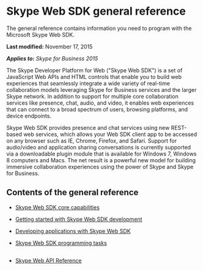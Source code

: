 
# Skype Web SDK general reference
The general reference contains information you need to program with the Microsoft Skype Web SDK.

 **Last modified:** November 17, 2015

 _**Applies to:** Skype for Business 2015_

The Skype Developer Platform for Web ("Skype Web SDK") is a set of JavaScript Web APIs and HTML controls that enable you to build web experiences that seamlessly integrate a wide variety of real-time collaboration models leveraging Skype for Business services and the larger Skype network. In addition to support for multiple core collaboration services like presence, chat, audio, and video, it enables web experiences that can connect to a broad spectrum of users, browsing platforms, and device endpoints.

Skype Web SDK provides presence and chat services using new REST-based web services, which allows your Web SDK client app to be accessed on any browser such as IE, Chrome, Firefox, and Safari. Support for audio/video and application sharing conversations is currently supported via a downloadable plugin module that is available for Windows 7, Windows 8 computers and Macs. The net result is a powerful new model for building immersive collaboration experiences using the power of Skype and Skype for Business.

## Contents of the general reference


- [Skype Web SDK core capabilities]( /CoreCapabilities.md)
    
- [Getting started with Skype Web SDK development]( /GettingStarted.md)
    
- [Developing applications with Skype Web SDK]( /DevelopApplications.md)
    
- [Skype Web SDK programming tasks](/ProgrammingTasks.md)
    

## 
<a name="bk_addresources"> </a>


- [Skype Web API Reference](https://msdn.microsoft.com/library/office/dn962122(v=office.16).aspx)
    
